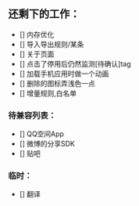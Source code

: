## 还剩下的工作：
- [] 内存优化
- [] 导入导出规则/某条
- [] 关于页面
- [] 点击了停用后仍然监测[待确认]tag
- [] 加载手机应用时做一个动画
- [] 删除的图标弄浅色一点
- [] 增量规则,白名单

### 待兼容列表：
- [] QQ空间App
- [] 微博的分享SDK
- [] 贴吧

### 临时：
- [] 翻译